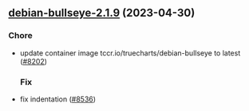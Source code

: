 

## [debian-bullseye-2.1.9](https://github.com/succelle/charts/compare/debian-bullseye-2.1.8...debian-bullseye-2.1.9) (2023-04-30)

### Chore

- update container image tccr.io/truecharts/debian-bullseye to latest ([#8202](https://github.com/succelle/charts/issues/8202))
  
  ### Fix

- fix indentation ([#8536](https://github.com/succelle/charts/issues/8536))
  
  
